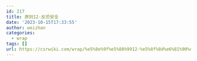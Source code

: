 ```yaml
---
id: 217
title: 原则12-反恐安全
date: '2023-10-15T17:33:55'
author: weizhan
categories:
  - wrap
tags: []
url: https://csrwiki.com/wrap/%e5%8e%9f%e5%88%9912-%e5%8f%8d%e6%81%90%e5%ae%89%e5%85%a8-217
---
```


